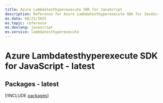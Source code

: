 ```yaml
---
title: Azure Lambdatesthyperexecute SDK for JavaScript
description: Reference for Azure Lambdatesthyperexecute SDK for JavaScript
ms.date: 08/21/2025
ms.topic: reference
ms.devlang: javascript
ms.service: lambdatesthyperexecute
---
```

# Azure Lambdatesthyperexecute SDK for JavaScript - latest
## Packages - latest
[!INCLUDE [packages](lambdatesthyperexecute-index.md)]